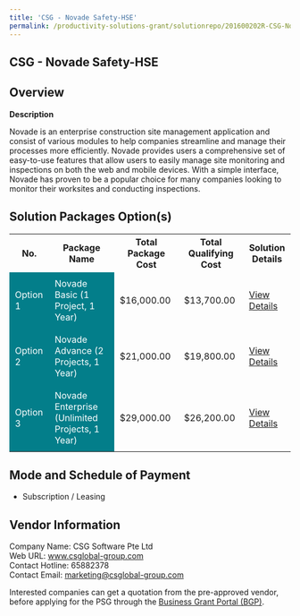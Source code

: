```yaml
---
title: 'CSG - Novade Safety-HSE'
permalink: /productivity-solutions-grant/solutionrepo/201600202R-CSG-Novd-SftyHSE-BC
---
```


## CSG - Novade Safety-HSE

## Overview

**Description**

Novade is an enterprise construction site management application and consist of various modules to help companies streamline and manage their processes more efficiently. Novade provides users a comprehensive set of easy-to-use features that allow users to easily manage site monitoring and inspections on both the web and mobile devices. 
With a simple interface, Novade has proven to be a popular choice for many companies looking to monitor their worksites and conducting inspections.

## Solution Packages Option(s)

<table>
<tr>
<th><b>No.</b></th>
<th><b>Package Name</b></th>
<th><b>Total Package Cost</b></th>
<th><b>Total Qualifying Cost</b></th>
<th><b>Solution Details</b></th>
</tr>
<tr>
<td style='padding: 10px; background-color: #037E8A; color: #FFFFFF;'>Option 1</td>
<td style='padding: 10px; background-color: #037E8A; color: #FFFFFF;'>Novade Basic (1 Project, 1 Year)</td>
<td style='padding: 10px;'>$16,000.00</td>
<td style='padding: 10px;'>$13,700.00</td>
<td style='padding: 10px;'><a href='/psg/CSG_Novade_13062024_Desensitised_Annex3_Part1.pdf' target='_blank'>View Details</a></td>
</tr>
<tr>
<td style='padding: 10px; background-color: #037E8A; color: #FFFFFF;'>Option 2</td>
<td style='padding: 10px; background-color: #037E8A; color: #FFFFFF;'>Novade Advance (2 Projects, 1 Year)</td>
<td style='padding: 10px;'>$21,000.00</td>
<td style='padding: 10px;'>$19,800.00</td>
<td style='padding: 10px;'><a href='/psg/CSG_Novade_13062024_Desensitised_Annex3_Part2.pdf' target='_blank'>View Details</a></td>
</tr>
<tr>
<td style='padding: 10px; background-color: #037E8A; color: #FFFFFF;'>Option 3</td>
<td style='padding: 10px; background-color: #037E8A; color: #FFFFFF;'>Novade Enterprise (Unlimited Projects, 1 Year)</td>
<td style='padding: 10px;'>$29,000.00</td>
<td style='padding: 10px;'>$26,200.00</td>
<td style='padding: 10px;'><a href='/psg/CSG_Novade_13062024_Desensitised_Annex3_Part3.pdf' target='_blank'>View Details</a></td>
</tr>
</table>

## Mode and Schedule of Payment

 - Subscription / Leasing

## Vendor Information

 Company Name: CSG Software Pte Ltd<br>Web URL: www.csglobal-group.com <br>Contact Hotline: 65882378 <br>Contact Email: marketing@csglobal-group.com <br>

Interested companies can get a quotation from the pre-approved vendor, before applying for the PSG through the <a href='https://www.businessgrants.gov.sg/' target='_blank' rel='noopener'>Business Grant Portal (BGP)</a>.

<script src="/jquery/resize-tables.js"></script>
